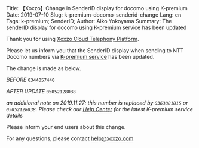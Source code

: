 Title: 【Xoxzo】Change in SenderID display for docomo using K-premium
Date: 2019-07-10 
Slug: k-premium-docomo-senderid-change
Lang: en
Tags: k-premium; SenderID; 
Author: Aiko Yokoyama
Summary: The senderID display for docomo using K-premium service has been updated

Thank you for using [Xoxzo Cloud Telephony Platform](https://www.xoxzo.com/en/).

Please let us inform you that the SenderID display when sending to NTT Docomo numbers
via [K-premium service](https://help.xoxzo.com/en/xoxzo-cloud-telephony/articles/the-k-premium-service/) 
has been updated.

The change is made as below.

*BEFORE*
`
0344057440
`

*AFTER UPDATE*
`
05052128038
`

_an additional note on 2019.11.27: this number is replaced by `0363881815` or `05052128038`. Please check our [Help Center](https://help.xoxzo.com/en/xoxzo-cloud-telephony/articles/the-k-premium-service/) for the latest K-premium service details_

Please inform your end users about this change.


For any questions, please contact help@xoxzo.com

